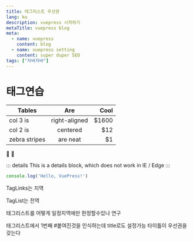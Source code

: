 ```yaml
---
title: 테그리스트 우선권
lang: ko
description: vuepress 시작하기
metaTitle: vuepress blog
meta:
  - name: vuepress
    content: blog
  - name: vuepress setting
    content: super duper SEO
tags: ["자바자바"]
---
```


# 태그연습

| Tables        | Are           | Cool  |
| ------------- |:-------------:| -----:|
| col 3 is      | right-aligned | $1600 |
| col 2 is      | centered      |   $12 |
| zebra stripes | are neat      |    $1 |

:tada: :100:

::: details
This is a details block, which does not work in IE / Edge
:::

```js
console.log('Hello, VuePress!')
```

TagLinks는 지역

TagList는 전역

태그리스트를 어떻게 일정지역에만 한정할수있나 연구

태그리스트에서 1번째 #붙여진것을 인식하는데 title로도 설정가능 타이틀이 우선권을 갖는다